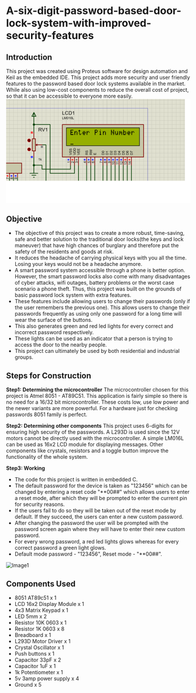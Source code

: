 # A-six-digit-password-based-door-lock-system-with-improved-security-features

## Introduction
This project was created using Proteus software for design automation and Keil as the embedded IDE. This project adds more security and user friendly features to the password based door lock systems available in the market. While also using low-cost components to reduce the overall cost of project, so that it can be accessible to everyone more easily.
![Image](lcd_pic.png)

## Objective
 - The objective of this project was to create a more robust, time-saving, safe and better solution to the traditional door locks(the keys and lock maneuver) that have high chances of burglary and therefore put the safety of the residents and goods at risk.
 - It reduces the headache of carrying physical keys with you all the time. Losing your keys would not be a headache anymore.
 - A smart password system accessible through a phone is better option. However, the smart password locks also come with many disadvantages of cyber attacks, wifi outages, battery problems or the worst case scenario a phone theft. Thus, this project was built on the grounds of basic password lock system with extra features.
 - These features include allowing users to change their passwords (only if the user remembers the previous one). This allows users to change their passwords frequently as using only one password for a long time will wear the surface of the buttons.
 - This also generates green and red led lights for every correct and incorrect password respectively.
 - These lights can be used as an indicator that a person is trying to access the door to the nearby people.
 - This project can ultimately be used by both residential and industrial groups.
 
 ## Steps for Construction
 **Step1: Determining the microcontroller**
 The microcontroller chosen for this project is Atmel 8051 - AT89C51. This application is fairly simple so there is no need for a 16/32 bit microcontroller. These costs low, use low power and the newer variants are more powerful. For a hardware just for checking passwords 8051 family is perfect.
 
 **Step2: Determining other components**
 This project uses 6-digits for ensuring high security of the passwords. A L293D is used since the 12V motors cannot be directly used with the microcontroller. A simple LM016L can be used as 16x2 LCD module for displaying messages. Other components like crystals, resistors and a toggle button improve the functionality of the whole system.
 
 **Step3: Working**
 - The code for this project is written in embedded C. 
 - The default password for the device is taken as "123456" which can be changed by entering a reset code "**00##" which allows users to enter a reset mode, after which they will be prompted to enter the current pin for security reasons. 
 - If the users fail to do so they will be taken out of the reset mode by default. If they succeed, the users can enter a new custom password. 
 - After changing the password the user will be prompted with the password screen again where they will have to enter their new custom password.
 - For every wrong password, a red led lights glows whereas for every correct password a green light glows.
 - Default mode password - "123456", Reset mode - "**00##".
 
 ![Image1](project_pic.png)
 
 ## Components Used
  - 8051 AT89c51 x 1
  - LCD 16x2 Display Module x 1
  - 4x3 Matrix Keypad x 1
  - LED 5mm x 2
  - Resistor 10K 0603 x 1
  - Resistor 1K 0603 x 8
  - Breadboard x 1
  - L293D Motor Driver x 1
  - Crystal Oscillator x 1
  - Push buttons x 1
  - Capacitor 33pF x 2
  - Capacitor 1uF x 1
  - 1k Potentiometer x 1
  - 5v 3amp power supply x 4
  - Ground x 5
